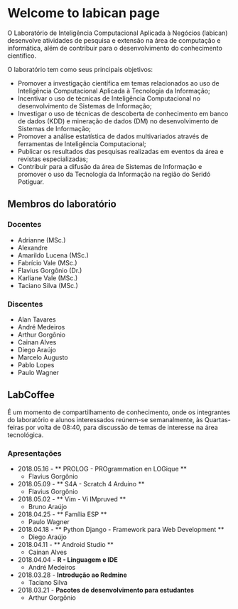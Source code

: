 # Welcome to labican page

O Laboratório de Inteligência Computacional Aplicada à Negócios (labican) desenvolve atividades de pesquisa e extensão na área de computação e informática, além de contribuir para o desenvolvimento do conhecimento científico.

O laboratório tem como seus principais objetivos:
- Promover a investigação científica em temas relacionados ao uso de Inteligência Computacional Aplicada à Tecnologia da Informação;
- Incentivar o uso de técnicas de Inteligência Computacional no desenvolvimento de Sistemas de Informação;
- Investigar o uso de técnicas de descoberta de conhecimento em banco de dados (KDD) e mineração de dados (DM) no desenvolvimento de Sistemas de Informação;
- Promover a análise estatística de dados multivariados através de ferramentas de Inteligência Computacional;
- Publicar os resultados das pesquisas realizadas em eventos da área e revistas especializadas;
- Contribuir para a difusão da área de Sistemas de Informação e promover o uso da Tecnologia da Informação na região do Seridó Potiguar.

## Membros do laboratório

### Docentes
- Adrianne (MSc.)
- Alexandre
- Amarildo Lucena (MSc.)
- Fabrício Vale (MSc.)
- Flavius Gorgônio (Dr.)
- Karliane Vale (MSc.)
- Taciano Silva (MSc.)

### Discentes
- Alan Tavares
- André Medeiros
- Arthur Gorgônio
- Cainan Alves
- Diego Araújo
- Marcelo Augusto
- Pablo Lopes
- Paulo Wagner

## LabCoffee

É um momento de compartilhamento de conhecimento, onde os integrantes do laboratório e alunos interessados reúnem-se semanalmente, às Quartas-feiras por volta de 08:40, para discussão de temas de interesse na área tecnológica.

### Apresentações

- 2018.05.16 - ** PROLOG - PROgrammation en LOGique **
  - Flavius Gorgônio
- 2018.05.09 - ** S4A - Scratch 4 Arduino **
  - Flavius Gorgônio
- 2018.05.02 - ** Vim - Vi IMpruved **
  - Bruno Araújo
- 2018.04.25 - ** Família ESP **
  - Paulo Wagner
- 2018.04.18 - ** Python Django - Framework para Web Development **
  - Diego Araújo
- 2018.04.11 - ** Android Studio **
  - Cainan Alves
- 2018.04.04 - **R - Linguagem e IDE**
  - André Medeiros
- 2018.03.28 - **Introdução ao Redmine**
  - Taciano Silva
- 2018.03.21 - **Pacotes de desenvolvimento para estudantes**
  - Arthur Gorgônio


<!-- inserir links e imagens [Link](url) and ![Image](src) -->
